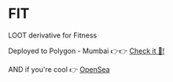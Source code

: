 # FIT
LOOT derivative for Fitness

Deployed to Polygon - Mumbai 👉👉 [Check it 🤙!](https://mumbai.polygonscan.com/address/0x8033df33f6accc669c01a634b3953c3da38c8b7f)

AND if you're cool 👉 [OpenSea](https://testnets.opensea.io/collection/fit)
